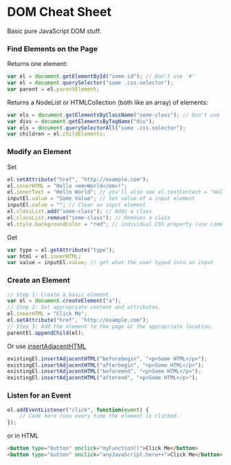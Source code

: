 # DOM Cheat Sheet
Basic pure JavaScript DOM stuff.

### Find Elements on the Page
Returns one element:

```js
var el = document.getElementById("some-id"); // Don't use '#'
var el = document.querySelector("some .css.selector");
var parent = el.parentElement;
```

Returns a NodeList or HTMLCollection (both like an array) of elements:

```js
var els = document.getElementsByClassName("some-class"); // Don't use '.'
var divs = document.getElementsByTagName("div");
var els = document.querySelectorAll("some .css.selector");
var children = el.childElements;
```

### Modify an Element
Set

```js
el.setAttribute("href", "http://example.com");
el.innerHTML = "Hello <em>World</em>!";
el.innerText = "Hello World"; // you'll also see el.textContent = "Hello World";
inputEl.value = "Some Value"; // Set value of a input element
inputEl.value = ""; // Clear an input element
el.classList.add("some-class"); // Adds a class
el.classList.remove("some-class"); // Removes a class
el.style.backgroundColor = "red"; // individual CSS property (use camel case)
```

Get

```js
var type = el.getAttribute("type");
var html = el.innerHTML;
var value = inputEl.value; // get what the user typed into an input
```

### Create an Element
```js
// Step 1: Create a basic element.
var el = document.createElement("a");
// Step 2: Set appropriate content and attributes.
el.innerHTML = "Click Me";
el.setAttribute("href", "http://example.com");
// Step 3: Add the element to the page at the appropriate location.
parentEl.appendChild(el);
```

Or use [insertAdjacentHTML](https://developer.mozilla.org/en-US/docs/Web/API/Element/insertAdjacentHTML)
```js
existingEl.insertAdjacentHTML("beforebegin", "<p>Some HTML</p>");
existingEl.insertAdjacentHTML("afterbegin", "<p>Some HTML</p>");
existingEl.insertAdjacentHTML("beforeend", "<p>Some HTML</p>");
existingEl.insertAdjacentHTML("afterend", "<p>Some HTML</p>");
```

### Listen for an Event
```js
el.addEventListener("click", function(event) {
    // Code here runs every time the element is clicked.
});
```

or in HTML

```html
<button type="button" onclick="myFunction()">Click Me</button>
<button type="button" onclick="anyJavaScript.here++">Click Me</button>
```